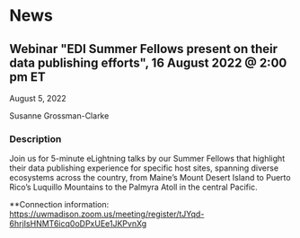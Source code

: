 # News

## Webinar "EDI Summer Fellows present on their data publishing efforts", 16 August 2022 @ 2:00 pm ET

August 5, 2022

Susanne Grossman-Clarke

### Description

Join us for 5-minute eLightning talks by our Summer Fellows that highlight their data publishing experience for specific host sites, spanning diverse ecosystems
across the country, from Maine’s Mount Desert Island to Puerto Rico’s Luquillo Mountains to the Palmyra Atoll in the central Pacific.

**Connection information: https://uwmadison.zoom.us/meeting/register/tJYqd-6hrjIsHNMT6icq0oDPxUEe1JKPvnXg

<!-- News -->
